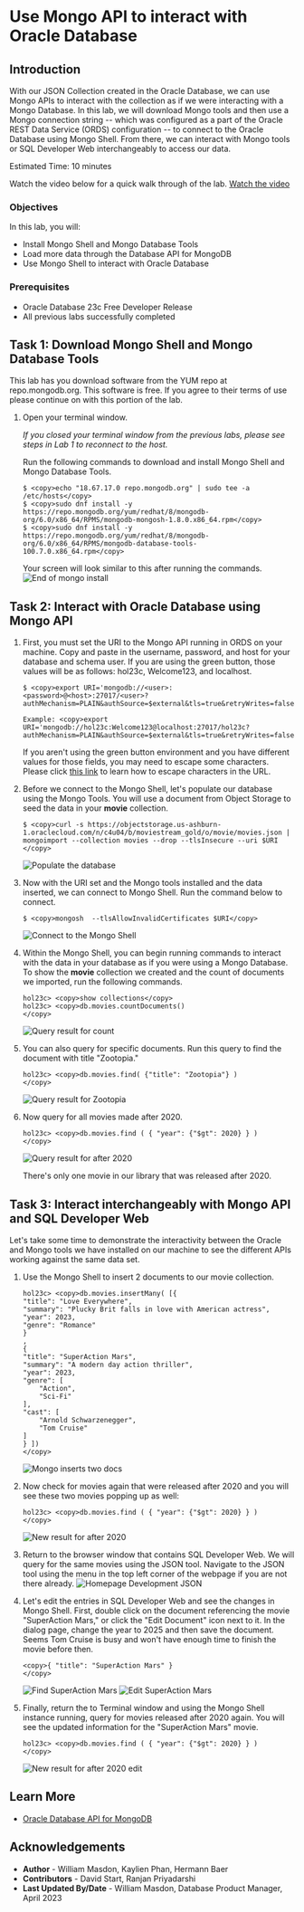 # Use Mongo API to interact with Oracle Database

## Introduction

With our JSON Collection created in the Oracle Database, we can use Mongo APIs to interact with the collection as if we were interacting with a Mongo Database. In this lab, we will download Mongo tools and then use a Mongo connection string -- which was configured as a part of the Oracle REST Data Service (ORDS) configuration -- to connect to the Oracle Database using Mongo Shell. From there, we can interact with Mongo tools or SQL Developer Web interchangeably to access our data.

Estimated Time: 10 minutes
 
Watch the video below for a quick walk through of the lab.
[Watch the video](videohub:1_pypv5ivy)

### Objectives

In this lab, you will:

- Install Mongo Shell and Mongo Database Tools
- Load more data through the Database API for MongoDB
- Use Mongo Shell to interact with Oracle Database

### Prerequisites

- Oracle Database 23c Free Developer Release
- All previous labs successfully completed


## Task 1: Download Mongo Shell and Mongo Database Tools

This lab has you download software from the YUM repo at repo.mongodb.org. This software is free. If you agree to their terms of use please continue on with this portion of the lab.

1. Open your terminal window.

    _If you closed your terminal window from the previous labs, please see steps in Lab 1 to reconnect to the host._

    Run the following commands to download and install Mongo Shell and Mongo Database Tools.

    ```
    $ <copy>echo "18.67.17.0 repo.mongodb.org" | sudo tee -a /etc/hosts</copy>
    $ <copy>sudo dnf install -y https://repo.mongodb.org/yum/redhat/8/mongodb-org/6.0/x86_64/RPMS/mongodb-mongosh-1.8.0.x86_64.rpm</copy>
    $ <copy>sudo dnf install -y https://repo.mongodb.org/yum/redhat/8/mongodb-org/6.0/x86_64/RPMS/mongodb-database-tools-100.7.0.x86_64.rpm</copy>
    ```
    Your screen will look similar to this after running the commands.
 	![End of mongo install](./images/mongo-install.png)

## Task 2: Interact with Oracle Database using Mongo API

1. First, you must set the URI to the Mongo API running in ORDS on your machine. Copy and paste in the username, password, and host for your database and schema user. If you are using the green button, those values will be as follows: hol23c, Welcome123, and localhost.

    ```
    $ <copy>export URI='mongodb://<user>:<password>@<host>:27017/<user>?authMechanism=PLAIN&authSource=$external&tls=true&retryWrites=false&loadBalanced=true'</copy>
    ```

    ```
    Example: <copy>export URI='mongodb://hol23c:Welcome123@localhost:27017/hol23c?authMechanism=PLAIN&authSource=$external&tls=true&retryWrites=false&loadBalanced=true'</copy>
    ```

    If you aren't using the green button environment and you have different values for those fields, you may need to escape some characters. Please click [this link](https://docs.oracle.com/en/cloud/paas/autonomous-database/adbsa/mongo-using-oracle-database-api-mongodb.html#ADBSA-GUID-44088366-81BF-4090-A5CF-09E56BB2ACAB) to learn how to escape characters in the URL. 

2. Before we connect to the Mongo Shell, let's populate our database using the Mongo Tools. You will use a document from Object Storage to seed the data in your **movie** collection.

    ```
    $ <copy>curl -s https://objectstorage.us-ashburn-1.oraclecloud.com/n/c4u04/b/moviestream_gold/o/movie/movies.json | mongoimport --collection movies --drop --tlsInsecure --uri $URI
    </copy>
    ```
    ![Populate the database](images/populate-mongo-db.png " ")

3. Now with the URI set and the Mongo tools installed and the data inserted, we can connect to Mongo Shell. Run the command below to connect.

    ```
    $ <copy>mongosh  --tlsAllowInvalidCertificates $URI</copy>
    ```
    ![Connect to the Mongo Shell](images/mongo-shell.png " ")

4. Within the Mongo Shell, you can begin running commands to interact with the data in your database as if you were using a Mongo Database. To show the **movie** collection we created and the count of documents we imported, run the following commands.

    ```
    hol23c> <copy>show collections</copy>
    hol23c> <copy>db.movies.countDocuments()
    </copy>
    ```
    ![Query result for count](images/mongo-count.png " ")

5. You can also query for specific documents. Run this query to find the document with title "Zootopia."

    ```
    hol23c> <copy>db.movies.find( {"title": "Zootopia"} )
    </copy>
    ```
    ![Query result for Zootopia](images/mongo-zootopia.png " ")

5. Now query for all movies made after 2020.

    ```
    hol23c> <copy>db.movies.find ( { "year": {"$gt": 2020} } )
    </copy>
    ```
    ![Query result for after 2020](images/mongo-2020.png " ")

    There's only one movie in our library that was released after 2020.

## Task 3: Interact interchangeably with Mongo API and SQL Developer Web

Let's take some time to demonstrate the interactivity between the Oracle and Mongo tools we have installed on our machine to see the different APIs working against the same data set.

1. Use the Mongo Shell to insert 2 documents to our movie collection.

    ```
    hol23c> <copy>db.movies.insertMany( [{
    "title": "Love Everywhere",
    "summary": "Plucky Brit falls in love with American actress",
    "year": 2023,
    "genre": "Romance"
    }
    ,
    {
    "title": "SuperAction Mars",
    "summary": "A modern day action thriller",
    "year": 2023,
    "genre": [
        "Action",
        "Sci-Fi"
    ],
    "cast": [
        "Arnold Schwarzenegger",
        "Tom Cruise"
    ]
    } ])
    </copy>
    ```
    ![Mongo inserts two docs](images/mongo-insert.png " ")

2. Now check for movies again that were released after 2020 and you will see these two movies popping up as well:

    ```
    hol23c> <copy>db.movies.find ( { "year": {"$gt": 2020} } )
    </copy>
    ```
    ![New result for after 2020](images/mongo-2020-new.png " ")

3. Return to the browser window that contains SQL Developer Web. We will query for the same movies using the JSON tool. Navigate to the JSON tool using the menu in the top left corner of the webpage if you are not there already.
	![Homepage Development JSON](./images/development-json.png)

4. Let's edit the entries in SQL Developer Web and see the changes in Mongo Shell. First, double click on the document referencing the movie "SuperAction Mars," or click the "Edit Document" icon next to it. In the dialog page, change the year to 2025 and then save the document. Seems Tom Cruise is busy and won't have enough time to finish the movie before then.

    ```
    <copy>{ "title": "SuperAction Mars" }
    </copy>
    ```

	![Find SuperAction Mars](./images/find-superaction-mars.png)
	![Edit SuperAction Mars](./images/edit-superaction-mars.png)

5. Finally, return the to Terminal window and using the Mongo Shell instance running, query for movies released after 2020 again. You will see the updated information for the "SuperAction Mars" movie.

    ```
    hol23c> <copy>db.movies.find ( { "year": {"$gt": 2020} } )
    </copy>
    ```
	![New result for after 2020 edit](./images/mongo-2020-edited.png)

## Learn More

* [Oracle Database API for MongoDB](https://blogs.oracle.com/database/post/mongodb-api)

## Acknowledgements

* **Author** - William Masdon, Kaylien Phan, Hermann Baer
* **Contributors** -  David Start, Ranjan Priyadarshi
* **Last Updated By/Date** - William Masdon, Database Product Manager, April 2023